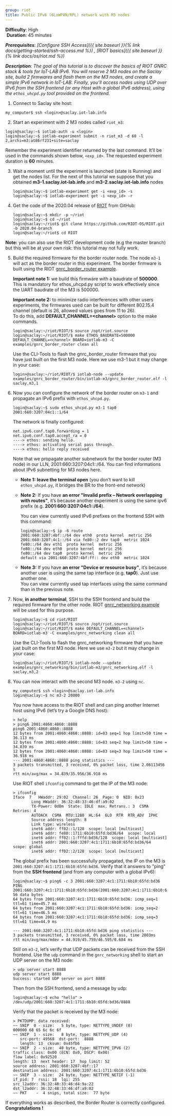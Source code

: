 ```yaml
---
group: riot
title: Public IPv6 (6LoWPAN/RPL) network with M3 nodes
---
```


<i class="fas fa-grin-beam-sweat"></i> **Difficulty**: High  
<i class="fas fa-stopwatch"></i> **Duration**: 45 minutes

_**Prerequisites**: [Configure SSH Access]({{ site.baseurl }}{% link
docs/getting-started/ssh-access.md %}) , [RIOT basics]({{ site.baseurl }}{% link
docs/os/riot.md %})_

_**Description**: The goal of this tutorial is to discover the basics of RIOT
GNRC stack & tools for IoT-LAB IPv6. You will reserve 2 M3 nodes on the Saclay
site, build 2 firmwares and flash them on the M3 nodes, and create a simple
IPv6 network in IoT-LAB. Finally, you’ll access nodes using UDP over IPv6 from
the SSH frontend (or any Host with a global IPv6 address), using the
`ethos_uhcpd.py` tool provided on the frontend._

1. Connect to Saclay site host: 
  ```
  my_computer$ ssh <login>@saclay.iot-lab.info
  ```

2. Start an experiment with 2 M3 nodes called `riot_m3`:
  ```
  login@saclay:~$ iotlab-auth -u <login>
  login@saclay:~$ iotlab-experiment submit -n riot_m3 -d 60 -l 2,archi=m3:at86rf231+site=saclay
  ```
  Remember the experiment identifier returned by the last command. It’ll be
  used in the commands shown below, `<exp_id>`. The requested experiment
  duration is **60** minutes.

3. Wait a moment until the experiment is launched (state is Running) and get
   the nodes list. For the next of this tutorial we suppose that you obtained
   **m3-1.saclay.iot-lab.info** and **m3-2.saclay.iot-lab.info** nodes
   ```
   login@saclay:~$ iotlab-experiment get -i <exp_id> -s
   login@saclay:~$ iotlab-experiment get -i <exp_id> -r
   ```

4. Get the code of the 2020.04 release of [RIOT](https://github.com/RIOT-OS/RIOT)
   from GitHub: 
   ```
   login@saclay:~$ mkdir -p ~/riot
   login@saclay:~$ cd ~/riot
   login@saclay:~/riot$ git clone https://github.com/RIOT-OS/RIOT.git -b 2020.04-branch
   login@saclay:~/riot$ cd RIOT
   ```
  **Note:** you can also use the RIOT development code (e.g the master branch) but
  this will be at your own risk: this tutorial may not fully work.

5. Build the required firmware for the border router node. The node `m3-1` will
   act as the border router in this experiment. The border firmware is built
   using the RIOT
   [gnrc_border_router example](https://github.com/RIOT-OS/RIOT/tree/master/examples/gnrc_border_router).

   **Important note 1:** we build this firmware with a baudrate of **500000**.
   This is mandatory for ethos_uhcpd.py script to work effectively since the
   UART baudrate of the M3 is 500000.

   **Important note 2:** to minimize radio interferences with other users
   experiments, the firmwares used can be built for different 802.15.4 channel
   (default is 26, allowed values goes from 11 to 26).<br/>
   To do this, add **DEFAULT_CHANNEL=&lt;channel&gt;** option to the make commands.
   ```
   login@saclay:~/riot/RIOT/$ source /opt/riot.source
   login@saclay:~/riot/RIOT/$ make ETHOS_BAUDRATE=500000 DEFAULT_CHANNEL=<channel> BOARD=iotlab-m3 -C examples/gnrc_border_router clean all
   ```

   Use the CLI-Tools to flash the gnrc_border_router firmware that you have
   just built on the first M3 node. Here we use m3-1 but it may  change in your
   case:
   ```
   login>@saclay:~/riot/RIOT/$ iotlab-node --update examples/gnrc_border_router/bin/iotlab-m3/gnrc_border_router.elf -l saclay,m3,1
   ```

6. Now you can configure the network of the border router on `m3-1` and
   propagate an IPv6 prefix with `ethos_uhcpd.py`.
   ```
   login@saclay:~$ sudo ethos_uhcpd.py m3-1 tap0 2001:660:3207:04c1::1/64
   ```

   The network is finally configured:
   ```
   net.ipv6.conf.tap0.forwarding = 1
   net.ipv6.conf.tap0.accept_ra = 0
   ----> ethos: sending hello.
   ----> ethos: activating serial pass through.
   ----> ethos: hello reply received
   ```

   Note that we propagate another subnetwork for the border router (M3 node) in
   our LLN, 2001:660:3207:04c1::/64. You can find informations about IPv6
   subnetting for M3 nodes here.

   - **Note 1:** **leave the terminal open** (you don’t want to kill
     `ethos_uhcpd.py`, it bridges the BR to the front-end network)
   - **Note 2:** If you have **an error "Invalid prefix – Network overlapping with routes"**,
     it’s because another experiment is using the same ipv6 prefix (e.g. **2001:660:3207:04c1::/64**).

     You can view currently used IPv6 prefixes on the frontend SSH with this command:
      ```
      login@saclay:~$ ip -6 route
      2001:660:3207:4bf::/64 dev eth0  proto kernel  metric 256 
      2001:660:3207:4c1::/64 via fe80::2 dev tap0  metric 1024 
      fe80::/64 dev eth1  proto kernel  metric 256 
      fe80::/64 dev eth0  proto kernel  metric 256 
      fe80::/64 dev tap0  proto kernel  metric 256 
      default via 2001:660:3207:4bf:ff:: dev eth0  metric 1024
      ```
   - **Note 3:** If you have **an error "Device or resource busy"**, it’s
     because another user is using the same tap interface (e.g. **tap0**).
     Just use another one.<br/>
     You can view currently used tap interfaces using the same command than in
     the previous note.

7. Now, **in another terminal**, SSH to the SSH frontend and build the required
   firmware for the other node. RIOT [gnrc_networking example](https://github.com/RIOT-OS/RIOT/tree/master/examples/gnrc_networking)
   will be used for this purpose.
   ```
   login@saclay:~$ cd riot/RIOT
   login@saclay:~/riot/RIOT/$ source /opt/riot.source
   login@saclay:~/riot/RIOT/$ make DEFAULT_CHANNEL=<channel> BOARD=iotlab-m3 -C examples/gnrc_networking clean all
   ```
   Use the CLI-Tools to flash the gnrc_networking firmware that you have just
   built on the first M3 node. Here we use `m3-2` but it may change in your case:
   ```
   login@saclay:~/riot/RIOT/$ iotlab-node --update examples/gnrc_networking/bin/iotlab-m3/gnrc_networking.elf -l saclay,m3,2
   ```

8. You can now interact with the second M3 node. `m3-2` using `nc`.
   ```
   my_computer$ ssh <login>@saclay.iot-lab.info
   login@saclay:~$ nc m3-2 20000
   ```

   You now have access to the RIOT shell and can ping another Internet host
   using IPv6 (let’s try a Google DNS host):
   ```
   > help
   > ping6 2001:4860:4860::8888
   ping6 2001:4860:4860::8888
   12 bytes from 2001:4860:4860::8888: id=83 seq=1 hop limit=50 time = 36.113 ms
   12 bytes from 2001:4860:4860::8888: id=83 seq=2 hop limit=50 time = 34.839 ms
   12 bytes from 2001:4860:4860::8888: id=83 seq=3 hop limit=50 time = 36.918 ms
   --- 2001:4860:4860::8888 ping statistics ---
   3 packets transmitted, 3 received, 0% packet loss, time 2.06113456 s
   rtt min/avg/max = 34.839/35.956/36.918 ms
   ```

   Use RIOT shell `ifconfig` command to get the IP of the M3 node:
   ```
   > ifconfig
   Iface  7   HWaddr: 29:02  Channel: 26  Page: 0  NID: 0x23
           Long HWaddr: 36:32:48:33:46:df:a9:02 
           TX-Power: 0dBm  State: IDLE  max. Retrans.: 3  CSMA Retries: 4 
           AUTOACK  CSMA  MTU:1280  HL:64  6LO  RTR  RTR_ADV  IPHC  
           Source address length: 8
           Link type: wireless
           inet6 addr: ff02::1/128  scope: local [multicast]
           inet6 addr: fe80::1711:6b10:65fd:bd36/64  scope: local
           inet6 addr: ff02::1:fffd:bd36/128  scope: local [multicast]
           inet6 addr: 2001:660:3207:4c1:1711:6b10:65fd:bd36/64  scope: global
           inet6 addr: ff02::2/128  scope: local [multicast]
   ```

   The global prefix has been successfully propagated, the IP on the M3 is
   `2001:660:3207:4c1:1711:6b10:65fd:bd36`. Verify that it answers to "ping"
   from the **SSH frontend** (and from any computer with a global IPv6):
   ```
   login@saclay:~$ ping6 -c 3 2001:660:3207:4c1:1711:6b10:65fd:bd36
   PING 2001:660:3207:4c1:1711:6b10:65fd:bd36(2001:660:3207:4c1:1711:6b10:65fd:bd36) 56 data bytes
   64 bytes from 2001:660:3207:4c1:1711:6b10:65fd:bd36: icmp_seq=1 ttl=61 time=45.7 ms
   64 bytes from 2001:660:3207:4c1:1711:6b10:65fd:bd36: icmp_seq=2 ttl=61 time=46.5 ms
   64 bytes from 2001:660:3207:4c1:1711:6b10:65fd:bd36: icmp_seq=3 ttl=61 time=44.9 ms
   
   --- 2001:660:3207:4c1:1711:6b10:65fd:bd36 ping statistics ---
   3 packets transmitted, 3 received, 0% packet loss, time 2003ms
   rtt min/avg/max/mdev = 44.919/45.759/46.595/0.684 ms
   ```

   Still on `m3-2`, let’s verify that UDP packets can be received from the
   SSH frontend. Use the `udp` command in the `gnrc_networking` shell to start
   an UDP server on the M3 node:
   ```
   > udp server start 8888
   udp server start 8888
   Success: started UDP server on port 8888
   ```

   Then from the SSH frontend, send a message by udp:
   ```
   login@saclay:~$ echo "hello" > /dev/udp/2001:660:3207:4c1:1711:6b10:65fd:bd36/8888
   ```

   Verify that the packet is received by the M3 node:
   ```
   > PKTDUMP: data received:
   ~~ SNIP  0 - size:   5 byte, type: NETTYPE_UNDEF (0)
   000000 68 65 6c 6c 6f
   ~~ SNIP  1 - size:   8 byte, type: NETTYPE_UDP (4)
      src-port: 49568  dst-port:  8888
      length: 13  cksum: 0x45fb6
   ~~ SNIP  2 - size:  40 byte, type: NETTYPE_IPV6 (2)
   traffic class: 0x00 (ECN: 0x0, DSCP: 0x00)
   flow label: 0x92520
   length: 13  next header: 17  hop limit: 52
   source address: 2001:660:3207:4bf::17
   destination address: 2001:660:3207:4c1:1711:6b10:65fd:bd36
   ~~ SNIP  3 - size:  24 byte, type: NETTYPE_NETIF (-1)
   if_pid: 7  rssi: 18  lqi: 255
   src_l2addr: 36:32:48:33:46:d4:9a:22
   dst_l2addr: 36:32:48:33:46:df:a9:02
   ~~ PKT    -  4 snips, total size:  77 byte
   ```

If everything works as described, the Border Router is correctly configured. **Congratulations !**
